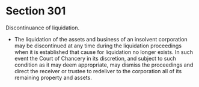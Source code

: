 # Section 301

Discontinuance of liquidation.

- The liquidation of the assets and business of an insolvent corporation may be discontinued at any time during the liquidation proceedings when it is established that cause for liquidation no longer exists. In such event the Court of Chancery in its discretion, and subject to such condition as it may deem appropriate, may dismiss the proceedings and direct the receiver or trustee to redeliver to the corporation all of its remaining property and assets.